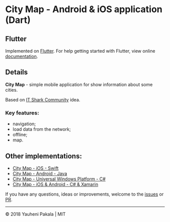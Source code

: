 # City Map - Android & iOS application (Dart)

## Flutter
Implemented on [Flutter](https://flutter.io/).
For help getting started with Flutter, view online [documentation](https://flutter.io/).

## Details

**City Map** - simple mobile application for show information about some cities.

Based on [IT Shark Community](https://github.com/it-shark-pro) idea.

### Key features:
- navigation;
- load data from the network;
- offline;
- map.

## Other implementations:
- [City Map - iOS - Swift](https://github.com/it-shark-pro/mobile-citymap-ios)
- [City Map - Android - Java](https://github.com/it-shark-pro/mobile-citymap-android)
- [City Map - Universal Windows Platform - C#](https://github.com/it-shark-pro/mobile-citymap-uwp)
- [City Map - iOS & Android - C# & Xamarin](https://github.com/it-shark-pro/mobile-citymap-xamarin)

If you have any questions, ideas or improvements, welcome to the [issues](https://github.com/wcoder/itsharkpro-citymap-flutter/issues/new) or [PR](https://github.com/wcoder/itsharkpro-citymap-flutter/pulls).

---
&copy; 2018 Yauheni Pakala | MIT
